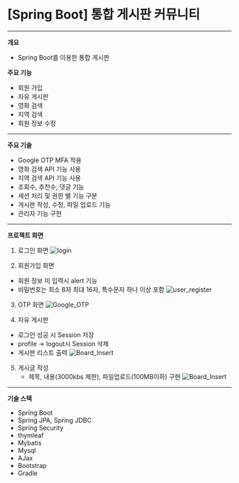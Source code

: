 # [Spring Boot] 통합 게시판 커뮤니티
-----------

**개요**
* Spring Boot를 이용한 통합 게시판

**주요 기능**
* 회원 가입
* 자유 게시판
* 영화 검색
* 지역 검색
* 회원 정보 수정

----------- 
**주요 기술**
* Google OTP MFA 적용  
* 영화 검색 API 기능 사용
* 지역 검색 API 기능 사용
* 조회수, 추천수, 댓글 기능
* 세션 처리 및 권한 별 기능 구분
* 게시판 작성, 수정, 파일 업로드 기능 
* 관리자 기능 구현

-----------
**프로젝트 화면**
1. 로그인 화면
![login](https://user-images.githubusercontent.com/65889807/132848253-0b0146cb-9a73-470f-b001-a4b80c30f767.png)

2. 회원가입 화면
 * 회원 정보 미 입력시 alert 기능
 * 비밀번호는 최소 8자 최대 16자, 특수문자 하나 이상 포함
![user_register](https://user-images.githubusercontent.com/65889807/132848395-70e7532d-28d0-481a-9e7b-cde4c9d1afde.png)

3. OTP 화면
![Google_OTP](https://user-images.githubusercontent.com/65889807/132848703-c5d00a44-09ee-44fa-8eca-0967bfcff5d2.png)

4. 자유 게시판
  * 로그인 성공 시 Session 저장
  * profile -> logout시 Session 삭제
  * 게시판 리스트 출력
![Board_Insert](https://user-images.githubusercontent.com/65889807/132849300-074d74ea-e931-4bd0-a5a8-2cdadd85014c.png)


5. 게시글 작성
   * 제목, 내용(3000kbs 제한), 파일업로드(100MB이하) 구현
![Board_Insert](https://user-images.githubusercontent.com/65889807/132849034-65d25cd6-f177-49f8-b761-4577c493c5af.png)
 





-----------

**기술 스택**
* Spring Boot
* Spring JPA, Spring JDBC
* Spring Security
* thymleaf
* Mybatis
* Mysql
* AJax
* Bootstrap
* Gradle


